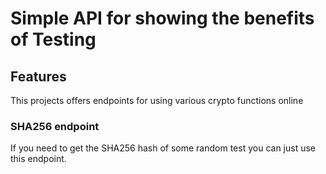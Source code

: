 ﻿# Simple API for showing the benefits of Testing

## Features
This projects offers endpoints for using various crypto functions online

### SHA256 endpoint
If you need to get the SHA256 hash of some random test you can just use this endpoint.

